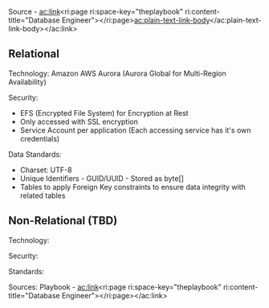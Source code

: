 
Source - <ac:link><ri:page ri:space-key="theplaybook" ri:content-title="Database Engineer"></ri:page><ac:plain-text-link-body><![CDATA[Playbook - Database Engineer]]></ac:plain-text-link-body></ac:link>

## Relational

Technology: Amazon AWS Aurora (Aurora Global for Multi-Region Availability)

Security:

- EFS (Encrypted File System) for Encryption at Rest
- Only accessed with SSL encryption
- Service Account per application (Each accessing service has it's own credentials)


Data Standards:

- Charset: UTF-8
- Unique Identifiers - GUID/UUID - Stored as byte[]
- Tables to apply Foreign Key constraints to ensure data integrity with related tables




## Non-Relational (TBD)

Technology:

Security:

Standards:







Sources: Playbook - <ac:link><ri:page ri:space-key="theplaybook" ri:content-title="Database Engineer"></ri:page></ac:link>
